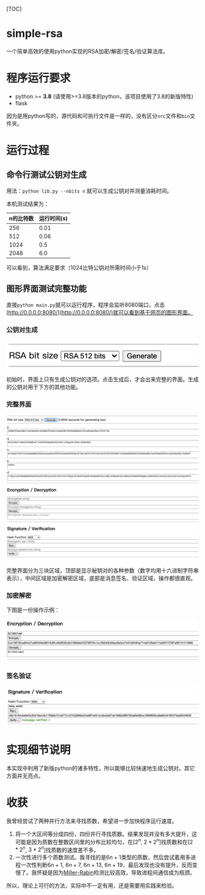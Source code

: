 [TOC]

# simple-rsa
一个简单高效的使用python实现的RSA加密/解密/签名/验证算法库。

# 程序运行要求
- python >= **3.8** (请使用>=3.8版本的python，该项目使用了3.8的新版特性)
- flask

因为是用python写的，源代码和可执行文件是一样的，没有区分`src`文件和`bin`文件夹。

# 运行过程

## 命令行测试公钥对生成

用法：`python lib.py --nbits n`	就可以生成公钥对并测量消耗时间。

本机测试结果为：

| n的比特数 | 运行时间(s) |
| --------- | ----------- |
| 256       | 0.01        |
| 512       | 0.06        |
| 1024      | 0.5         |
| 2048      | 6.0         |

可以看到，算法满足要求（1024比特公钥对所需时间小于1s）

## 图形界面测试完整功能

直接`python main.py`就可以运行程序，程序会监听8080端口，点击 [http://0.0.0.0:8080/](http://0.0.0.0:8080/)就可以看到基于网页的图形界面。

### 公钥对生成

![image-20201105162423122](imgs/image-20201105162423122.png)

初始时，界面上只有生成公钥对的选项。点击生成后，才会出来完整的界面。生成的公钥对用于下方的其他功能。

### 完整界面

![image-20201105162528675](imgs/image-20201105162528675.png)

完整界面分为三块区域，顶部是显示秘钥对的各种参数（数字均用十六进制字符串表示），中间区域是加密解密区域，底部是消息签名、验证区域，操作都很直观。

### 加密解密

下图是一份操作示例：

![image-20201105162909909](imgs/image-20201105162909909.png)

### 签名验证

![image-20201105162958937](imgs/image-20201105162958937.png)

# 实现细节说明

本实现中利用了新版python的诸多特性，所以能够比较快速地生成公钥对。其它方面并无亮点。

# 收获

我曾经尝试了两种并行方法来寻找质数，希望进一步加快程序运行速度。

1. 将一个大区间等分成四份，四份并行寻找质数。结果发现并没有多大提升，这可能是因为质数在整数区间里的分布比较均匀，在[$2^n$, $2*2^n$]找质数和在[$2*2^n$, $3*2^n$]找质数的速度差不多。
2. 一次性进行多个质数测试。我寻找的是$6n+1$类型的质数，然后尝试着用多进程一次性判断$6n+1$, $6n+7$, $6n+13$, $6n+19$，最后发现也没有提升，反而变慢了。我怀疑是因为[Miller-Rabin](https://en.wikipedia.org/wiki/Miller–Rabin_primality_test)检测比较高效，导致进程间通信成为瓶颈。

所以，理论上可行的方法，实际中不一定有用，还是需要用实践来检验。

